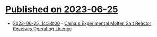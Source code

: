 # [Published on 2023-06-25](index.md)

* [2023-06-25, 14:34:00](https://hardware.slashdot.org/story/23/06/24/2151222/chinas-experimental-molten-salt-reactor-receives-operating-licence?utm_source=rss1.0mainlinkanon&utm_medium=feed) - [China's Experimental Molten Salt Reactor Receives Operating Licence](https://hardware.slashdot.org/story/23/06/24/2151222/chinas-experimental-molten-salt-reactor-receives-operating-licence?utm_source=rss1.0mainlinkanon&utm_medium=feed)
